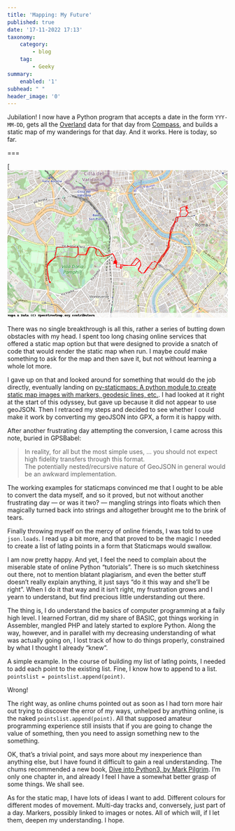 ```yaml
---
title: 'Mapping: My Future'
published: true
date: '17-11-2022 17:13'
taxonomy:
    category:
        - blog
    tag:
        - Geeky
summary:
    enabled: '1'
subhead: " "
header_image: '0'
---
```


Jubilation! I now have a Python program that accepts a date in the form `YYY-MM-DD`, gets all the [Overland](https://github.com/aaronpk/Overland-iOS) data for that day from [Compass](https://github.com/aaronpk/Compass), and builds a static map of my wanderings for that day. And it works. Here is today, so far.

===

[![Map of my wanderings on 2022-11-17](2022-11-17.png)

There was no single breakthrough is all this, rather a series of butting down obstacles with my head. I spent too long chasing online services that offered a static map option but that were designed to provide a snatch of code that would render the static map when run. I maybe _could_ make something to ask for the map and then save it, but not without learning a whole lot more.

I gave up on that and looked around for something that would do the job directly, eventually landing on [py-staticmaps: A python module to create static map images with markers, geodesic lines, etc.](https://github.com/flopp/py-staticmaps). I had looked at it right at the start of this odyssey, but gave up because it did not appear to use geoJSON. Then I retraced my steps and decided to see whether I could make it work by converting my geoJSON into GPX, a form it is happy with.

After another frustrating day attempting the conversion, I came across this note, buried in GPSBabel:

> In reality, for all but the most simple uses, … you should not expect high fidelity transfers through this format.  
> The potentially nested/recursive nature of GeoJSON in general would be an awkward implementation. 

The working examples for staticmaps convinced me that I ought to be able to convert the data myself, and so it proved, but not without another frustrating day — or was it two? — mangling strings into floats which then magically turned back into strings and altogether brought me to the brink of tears.

Finally throwing myself on the mercy of online friends, I was told to use `json.loads`. I read up a bit more, and that proved to be the magic I needed to create a list of latlng points in a form that Staticmaps would swallow. 

I am now pretty happy. And yet, I feel the need to complain about the miserable state of online Python “tutorials”. There is so much sketchiness out there, not to mention blatant plagiarism, and even the better stuff doesn’t really explain anything, it just says “do it this way and she’ll be right”. When I do it that way and it isn’t right, my frustration grows and I yearn to understand, but find precious little understanding out there.

The thing is, I do understand the basics of computer programming at a faily high level. I learned Fortran, did my share of BASIC, got things working in Assembler, mangled PHP and lately started to explore Python. Along the way, however, and in parallel with my decreasing understanding of what was actually going on, I lost track of how to do things properly, constrained by what I thought I already “knew”.

A simple example. In the course of building my list of latlng points, I needed to add each point to the existing list. Fine, I know how to append to a list. `pointslist = pointslist.append(point)`. 

Wrong!

The right way, as online chums pointed out as soon as I had torn more hair out trying to discover the error of my ways, unhelped by anything online, is the naked `pointslist.append(point)`. All that supposed amateur programming experience still insists that if you are going to change the value of something, then you need to assign something new to the something. 

OK, that’s a trivial point, and says more about my inexperience than anything else, but I have found it difficult to gain a real understanding. The chums recommended a new book, [Dive into Python3, by Mark Pilgrim](https://histo.ucsf.edu/BMS270/diveintopython3-r802.pdf). I’m only one chapter in, and already I feel I have a somewhat better grasp of some things. We shall see.

As for the static map, I have lots of ideas I want to add. Different colours for different modes of movement. Multi-day tracks and, conversely, just part of a day. Markers, possibly linked to images or notes. All of which will, if I let them, deepen my understanding. I hope.
